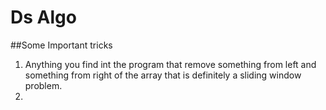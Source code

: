 # Ds Algo
##Some Important tricks
1. Anything you find int the program that remove something from left and something from right of the array that is definitely a sliding window problem.
2. 